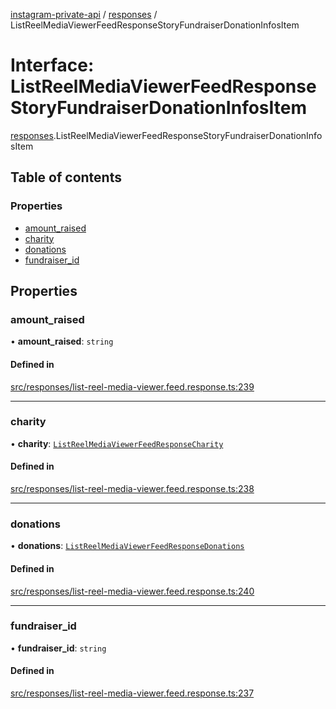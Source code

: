 [instagram-private-api](../../README.md) / [responses](../../modules/responses.md) / ListReelMediaViewerFeedResponseStoryFundraiserDonationInfosItem

# Interface: ListReelMediaViewerFeedResponseStoryFundraiserDonationInfosItem

[responses](../../modules/responses.md).ListReelMediaViewerFeedResponseStoryFundraiserDonationInfosItem

## Table of contents

### Properties

- [amount\_raised](ListReelMediaViewerFeedResponseStoryFundraiserDonationInfosItem.md#amount_raised)
- [charity](ListReelMediaViewerFeedResponseStoryFundraiserDonationInfosItem.md#charity)
- [donations](ListReelMediaViewerFeedResponseStoryFundraiserDonationInfosItem.md#donations)
- [fundraiser\_id](ListReelMediaViewerFeedResponseStoryFundraiserDonationInfosItem.md#fundraiser_id)

## Properties

### amount\_raised

• **amount\_raised**: `string`

#### Defined in

[src/responses/list-reel-media-viewer.feed.response.ts:239](https://github.com/Nerixyz/instagram-private-api/blob/b3351b9/src/responses/list-reel-media-viewer.feed.response.ts#L239)

___

### charity

• **charity**: [`ListReelMediaViewerFeedResponseCharity`](ListReelMediaViewerFeedResponseCharity.md)

#### Defined in

[src/responses/list-reel-media-viewer.feed.response.ts:238](https://github.com/Nerixyz/instagram-private-api/blob/b3351b9/src/responses/list-reel-media-viewer.feed.response.ts#L238)

___

### donations

• **donations**: [`ListReelMediaViewerFeedResponseDonations`](ListReelMediaViewerFeedResponseDonations.md)

#### Defined in

[src/responses/list-reel-media-viewer.feed.response.ts:240](https://github.com/Nerixyz/instagram-private-api/blob/b3351b9/src/responses/list-reel-media-viewer.feed.response.ts#L240)

___

### fundraiser\_id

• **fundraiser\_id**: `string`

#### Defined in

[src/responses/list-reel-media-viewer.feed.response.ts:237](https://github.com/Nerixyz/instagram-private-api/blob/b3351b9/src/responses/list-reel-media-viewer.feed.response.ts#L237)
